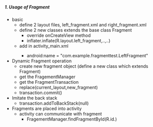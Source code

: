 ##### 1. Usage of Fragment #####
  * basic
    * define 2 layout files, left_fragment.xml and right_fragment.xml
    * define 2 new classes extends the base class Fragment
      * override onCreateView method
      * inflater.inflate(R.layout.left_fragment,..,..)
    * add <fragment> in activity_main.xml
      * android:name = "com.example.fragmenttest.LeftFragment"
  * Dynamic Fragment operation
    * create new fragment object (define a new class which extends Fragment)
    * get the FragementManager
    * get the FragmentTransaction
    * replace(current_layout,new_fragment)
    * transaction.commit()
  * Imitate the back stack
    * transaction.addToBackStack(null)
  * Fragments are placed into activity
    * activity can communicate with fragment
      * FragementManager.findFragmentById(R.id.)
